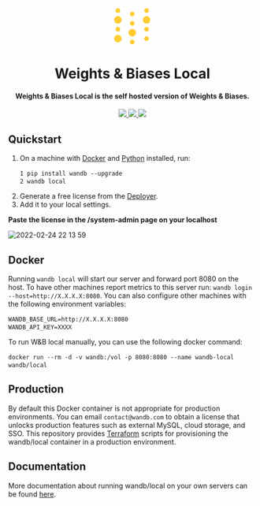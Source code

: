 <p align="center">
  <img src=".github/wb-logo.png" width="75" alt="Weights & Biases"/>
</p>

<h1 align="center">Weights & Biases Local</h1>
<h4 align="center">Weights & Biases Local is the self hosted version of Weights &amp; Biases.</h4>

<p align="center">
  <a href="https://github.com/wandb/local/releases">
    <img src="https://img.shields.io/github/v/release/wandb/local">
  </a>
  <a href="https://github.com/wandb/local">
    <img src="https://img.shields.io/github/last-commit/wandb/local">
  </a>
  <a href="https://hub.docker.com/r/wandb/local">
    <img src="https://img.shields.io/docker/pulls/wandb/local">
  </a>
</p>


## Quickstart

1. On a machine with [Docker](https://docker.com) and [Python](https://www.python.org/) installed, run:
    ```
    1 pip install wandb --upgrade
    2 wandb local
    ```
2. Generate a free license from the [Deployer](https://deploy.wandb.ai/).
3. Add it to your local settings.

  **Paste the license in the /system-admin page on your localhost**
  
  ![2022-02-24 22 13 59](https://user-images.githubusercontent.com/25806817/166265834-6a9d1be8-2af5-4c63-872e-8e5b3e4082aa.gif)


## Docker

Running `wandb local` will start our server and forward port 8080 on the host.  To have other machines report metrics to this server run: `wandb login --host=http://X.X.X.X:8080`.  You can also configure other machines with the following environment variables:

```
WANDB_BASE_URL=http://X.X.X.X:8080
WANDB_API_KEY=XXXX
```

To run W&amp;B local manually, you can use the following docker command:

```
docker run --rm -d -v wandb:/vol -p 8080:8080 --name wandb-local wandb/local
```

## Production

By default this Docker container is not appropriate for production environments.  You can email `contact@wandb.com` to obtain a license that unlocks production features such as external MySQL, cloud storage, and SSO.  This repository provides [Terraform](https://www.terraform.io/) scripts for provisioning the wandb/local container in a production environment.

## Documentation

More documentation about running wandb/local on your own servers can be found [here](https://docs.wandb.com/self-hosted/local).
